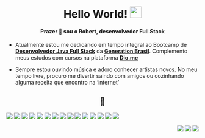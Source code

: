 <h1 align="center"> Hello World! <img src="https://img.icons8.com/color/00000/geography--v3.png" width="30px"></h1>
<h4 align="center">Prazer 🤝 sou o Robert, desenvolvedor Full Stack</h4>

- Atualmente estou me dedicando em tempo integral ao Bootcamp de  **[Desenvolvedor Java Full Stack](https://github.com/robertwtm/generation-brasil)** da **[Generation Brasil](https://www.linkedin.com/school/generationbrasil/)**. Complemento meus estudos com cursos na plataforma **[Dio.me](https://github.com/robertwtm/digital-innovation-one)**

- Sempre estou ouvindo música e adoro conhecer artistas novos. No meu tempo livre, procuro me divertir saindo com amigos ou cozinhando alguma receita que encontro na ‘internet’

<h2 align="center">💼</h2>

![](https://img.shields.io/badge/:-Java-informational?style=flat&logo=java&logoColor=white) ![](https://img.shields.io/badge/:-MySQL-informational?style=flat&logo=mysql&logoColor=white) ![](https://img.shields.io/badge/:-Postman-informational?style=flat&logo=postman&logoColor=white) ![](https://img.shields.io/badge/:-JUnit-informational?style=flat&logo=junit5&logoColor=white) ![](https://img.shields.io/badge/:-SpringBoot-informational?style=flat&logo=Spring&logoColor=white) ![](https://img.shields.io/badge/:-Heroku-informational?style=flat&logo=heroku&logoColor=white) ![](https://img.shields.io/badge/:-HTML-informational?style=flat&logo=HTML5&logoColor=white) ![](https://img.shields.io/badge/:-CSS-informational?style=flat&logo=CSS3&logoColor=white) ![](https://img.shields.io/badge/:-Bootstrap-informational?style=flat&logo=Bootstrap&logoColor=white) ![](https://img.shields.io/badge/:-Angular-informational?style=flat&logo=Angular&logoColor=white) ![](https://img.shields.io/badge/:-JavaScript-informational?style=flat&logo=Javascript&logoColor=white) ![](https://img.shields.io/badge/:-TypeScript-informational?style=flat&logo=Typescript&logoColor=white) ![](https://img.shields.io/badge/:-VScode-informational?style=flat&logo=VisualStudioCode&logoColor=white) ![](https://img.shields.io/badge/:-Eclipse-informational?style=flat&logo=eclipse&logoColor=white) ![](https://img.shields.io/badge/:-Git-informational?style=flat&logo=git&logoColor=white) 


<p align="right">
<a href = "mailto:robertwtavares@gmail.com"><img src="https://img.icons8.com/ios-filled/30/1E90FF/apple-mail.png"/></a>
<a href = "https://www.linkedin.com/in/robertwtm/"><img src="https://img.icons8.com/ios-filled/30/1E90FF/linkedin.png"/></a>
<a href = "https://www.instagram.com/robertwtm/"><img src="https://img.icons8.com/external-kiranshastry-solid-kiranshastry/30/1E90FF/external-camera-photography-kiranshastry-solid-kiranshastry.png"/></a>
